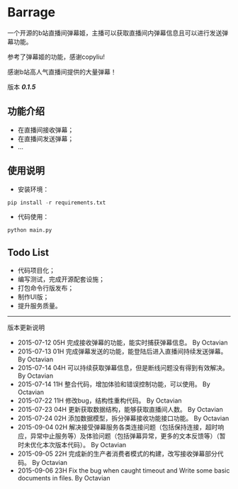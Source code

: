 # Barrage

一个开源的b站直播间弹幕姬，主播可以获取直播间内弹幕信息且可以进行发送弹幕功能。

参考了弹幕姬的功能，感谢copyliu!

感谢b站高人气直播间提供的大量弹幕！

版本 ***0.1.5***

## 功能介绍

+ 在直播间接收弹幕；
+ 在直播间发送弹幕；
+ ...

## 使用说明

+ 安装环境：

```python
pip install -r requirements.txt
```

+ 代码使用：

```python
python main.py
```


## Todo List

+ 代码项目化；
+ 编写测试，完成开源配套设施；
+ 打包命令行版发布；
+ 制作UI版；
+ 提升服务质量。

***

版本更新说明

+ 2015-07-12 05H  完成接收弹幕的功能，能实时捕获弹幕信息。 By Octavian
+ 2015-07-13 01H  完成弹幕发送的功能，能登陆后进入直播间持续发送弹幕。 By Octavian
+ 2015-07-14 04H  可以持续获取弹幕信息，但是断线问题没有得到有效解决。 By Octavian
+ 2015-07-14 11H  整合代码，增加体验和错误控制功能，可以使用。 By Octavian
+ 2015-07-22 11H  修改bug，结构性重构代码。 By Octavian
+ 2015-07-23 04H  更新获取数据结构，能够获取直播间人数。 By Octavian
+ 2015-07-24 02H  添加数据模型，拆分弹幕接收功能接口功能。 By Octavian
+ 2015-09-04 02H  解决接受弹幕服务各类连接问题（包括保持连接，超时响应，异常中止服务等）及体验问题（包括弹幕异常，更多的文本反馈等）（暂时未优化本次版本代码）。 By Octavian
+ 2015-09-05 22H  完成新的生产者消费者模式的构建，改写接收弹幕部分代码。 By Octavian
+ 2015-09-06 23H  Fix the bug when caught timeout and Write some basic documents in files. By Octavian
